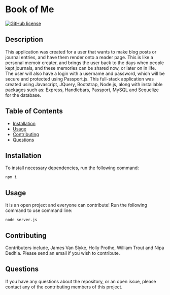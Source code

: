 # Book of Me

[![GitHub license](https://img.shields.io/badge/Project-2-blue.svg)](https://github.com/hollypro87/Write-It-Out)

## Description

This application was created for a user that wants to make blog posts or journal entries, and have them render onto a reader page. This is like a personal memoir creater, and brings the user back to the days when people kept journals, and these memories can be shared now, or later on in life. The user will also have a login with a username and password, which will be secure and protected using Passport.js. 
This full-stack application was created using Javascript, JQuery, Bootstrap, Node.js, along with installable packages such as: Express, Handlebars, Passport, MySQL and Sequelize for the database. 

## Table of Contents

- [Installation](#installation)
- [Usage](#usage)
- [Contributing](#contributing)
- [Questions](#questions)

## Installation

To install necessary dependencies, run the following command:

```
npm i
```

## Usage

It is an open project and everyone can contribute! Run the following command to use command line:

```
node server.js
```

## Contributing

Contributers include, James Van Slyke, Holly Prothe, William Trout and Nipa Dedhia. Please send an email if you wish to contribute.

## Questions

 If you have any questions about the repository, or an open issue, please contact any of the contributing members of this project.
